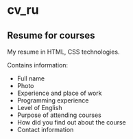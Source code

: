 # cv_ru

## Resume for courses

My resume in HTML, CSS technologies.

Contains information:

- Full name
- Photo
- Experience and place of work
- Programming experience
- Level of English
- Purpose of attending courses
- How did you find out about the course
- Contact information


